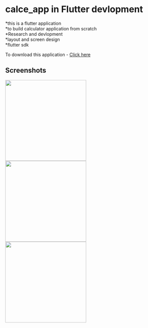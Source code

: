 <h1> calce_app in Flutter devlopment</h1>

*this is a flutter application <br>
*to build calculator application from scratch<br>
*Research and devlopment<br>
*layout and screen design <br>
*flutter sdk<br>

To download this application - <a href="https://github.com/ashutoshchaudhari1/calculator_app/raw/master/app-release.apk">Click here</a><br>
<h2>Screenshots</h2>
<img src="Screenshots/Screenshots.png" width=256  style ="display:inline-block"/>
<img src="Screenshots/Screenshots1.png" width=256 style ="display:inline-block" />
<img src="Screenshots/demo.gif" width=256  />
